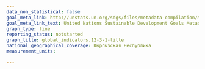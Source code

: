 ```yaml
---
data_non_statistical: false
goal_meta_link: http://unstats.un.org/sdgs/files/metadata-compilation/Metadata-Goal-12.pdf
goal_meta_link_text: United Nations Sustainable Development Goals Metadata (pdf 782kB)
graph_type: line
reporting_status: notstarted
graph_title: global_indicators.12-3-1-title
national_geographical_coverage: Кыргызская Республика
measurement_units: 

---
```

